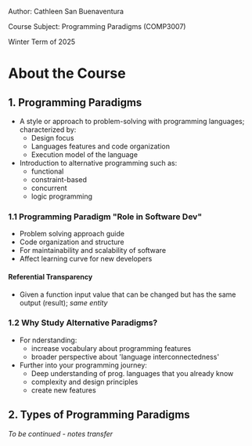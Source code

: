 Author: Cathleen San Buenaventura

Course Subject: Programming Paradigms (COMP3007)

Winter Term of 2025


# About the Course
## 1. Programming Paradigms 
- A style or approach to problem-solving with programming languages; characterized by: 
    - Design focus 
    - Languages features and code organization 
    - Execution model of the language 
- Introduction to alternative programming such as:
    - functional
    - constraint-based
    - concurrent
    - logic programming

### 1.1 Programming Paradigm "Role in Software Dev"
- Problem solving approach guide 
- Code organization and structure 
- For maintainability and scalability of software 
- Affect learning curve for new developers 

#### Referential Transparency
- Given a function input value that can be changed but has the same output (result); *same entity*

### 1.2 Why Study Alternative Paradigms?
- For nderstanding:
    - increase vocabulary about programming features
    - broader perspective about 'language interconnectedness'
- Further into your programming journey:
    - Deep understanding of prog. languages that you already know
    - complexity and design principles
    - create new features

## 2. Types of Programming Paradigms
*To be continued - notes transfer*
